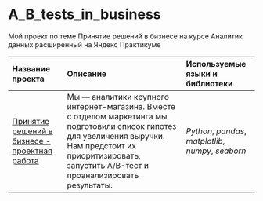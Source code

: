 # A_B_tests_in_business
Мой проект по теме Принятие решений в бизнесе на курсе Аналитик данных расширенный на Яндекс Практикуме

| Название проекта | Описание | Используемые языки и библиотеки | 
| :---------------------- | :---------------------- | :---------------------- |
| [Принятие решений в бизнесе  - проектная работа](a_b_tests_in_business) | Мы — аналитики крупного интернет-магазина. Вместе с отделом маркетинга мы подготовили список гипотез для увеличения выручки. Нам предстоит их приоритизировать, запустить A/B-тест и проанализировать результаты. | *Python*, *pandas*, *matplotlib*, *numpy*, *seaborn* |

